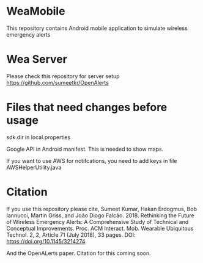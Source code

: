 # WeaMobile
This repository contains Android mobile application to simulate wireless emergency alerts

# Wea Server
Please check this repository for server setup
https://github.com/sumeetkr/OpenAlerts


# Files that need changes before usage
sdk.dir in local.properties

Google API in Android manifest. This is needed to show maps.

If you want to use AWS for notifcations, you need to add keys in file AWSHelperUtility.java


# Citation

If you use this repository please cite,
Sumeet Kumar, Hakan Erdogmus, Bob Iannucci, Martin Griss, and João Diogo Falcão. 2018. Rethinking the Future of Wireless Emergency Alerts: A Comprehensive Study of Technical and Conceptual Improvements. Proc. ACM Interact. Mob. Wearable Ubiquitous Technol. 2, 2, Article 71 (July 2018), 33 pages. DOI: https://doi.org/10.1145/3214274

And the OpenALerts paper. Citation for this coming soon.

